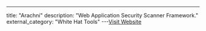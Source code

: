 ---
title: "Arachni"
description: "Web Application Security Scanner Framework."
external_category: "White Hat Tools"
---[Visit Website](http://www.arachni-scanner.com)

